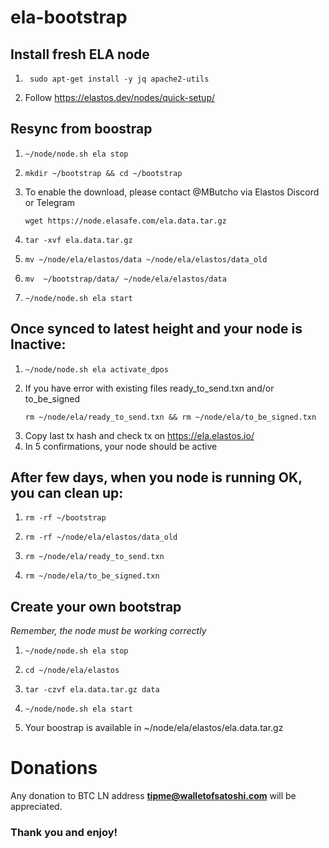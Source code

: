 # ela-bootstrap
## Install fresh ELA node
1. ```shell
    sudo apt-get install -y jq apache2-utils
    ```
2. Follow https://elastos.dev/nodes/quick-setup/

## Resync from boostrap
1. ```shell
   ~/node/node.sh ela stop
   ```
2. ```shell
   mkdir ~/bootstrap && cd ~/bootstrap
   ```
3. To enable the download, please contact @MButcho via Elastos Discord or Telegram
   ```shell
   wget https://node.elasafe.com/ela.data.tar.gz
   ```
4. ```shell
   tar -xvf ela.data.tar.gz
   ```
5. ```shell
   mv ~/node/ela/elastos/data ~/node/ela/elastos/data_old
   ```
6. ```shell
   mv  ~/bootstrap/data/ ~/node/ela/elastos/data
   ```
7. ```shell
   ~/node/node.sh ela start
   ```

## Once synced to latest height and your node is Inactive:
1. ```shell
   ~/node/node.sh ela activate_dpos
   ```
2. If you have error with existing files ready_to_send.txn and/or to_be_signed
    ```shell
    rm ~/node/ela/ready_to_send.txn && rm ~/node/ela/to_be_signed.txn
    ```
3. Copy last tx hash and check tx on https://ela.elastos.io/ 
4. In 5 confirmations, your node should be active

## After few days, when you node is running OK, you can clean up:
1. ```shell
   rm -rf ~/bootstrap
   ```
2. ```shell
   rm -rf ~/node/ela/elastos/data_old
   ```
3. ```shell
   rm ~/node/ela/ready_to_send.txn
   ```
4. ```shell
   rm ~/node/ela/to_be_signed.txn
   ```

## Create your own bootstrap

_Remember, the node must be working correctly_

1. ```shell
   ~/node/node.sh ela stop
   ```
2. ```shell
   cd ~/node/ela/elastos
   ```
3. ```shell
   tar -czvf ela.data.tar.gz data
   ```
4. ```shell
   ~/node/node.sh ela start
   ```
5. Your boostrap is available in ~/node/ela/elastos/ela.data.tar.gz

# Donations

Any donation to BTC LN address **tipme@walletofsatoshi.com** will be appreciated.

### Thank you and enjoy!